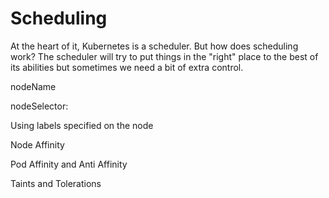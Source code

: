 # Scheduling

At the heart of it, Kubernetes is a scheduler. But how does scheduling work? The scheduler will try to put things in the "right" place to the best of its abilities but sometimes we need a bit of extra control. 

nodeName

nodeSelector:

Using labels specified on the node 

Node Affinity

Pod Affinity and Anti Affinity

Taints and Tolerations



